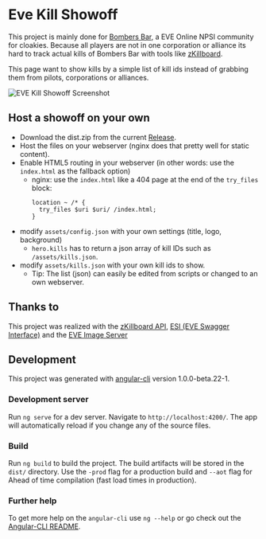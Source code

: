 # Eve Kill Showoff

This project is mainly done for [Bombers Bar](http://bombersbareve.com), a EVE Online NPSI community for cloakies.
Because all players are not in one corporation or alliance its hard to track actual kills of Bombers Bar with tools like [zKillboard](https://zkillboard.com).

This page want to show kills by a simple list of kill ids instead of grabbing them from pilots, corporations or alliances.

![EVE Kill Showoff Screenshot](https://raw.githubusercontent.com/EdJoPaTo/eve-kill-showoff/master/screenshot.jpg)

## Host a showoff on your own

- Download the dist.zip from the current [Release](https://github.com/EdJoPaTo/eve-kill-showoff/releases).
- Host the files on your webserver (nginx does that pretty well for static content).
- Enable HTML5 routing in your webserver (in other words: use the `index.html` as the fallback option)
  - nginx: use the `index.html` like a 404 page at the end of the `try_files` block:    
    ```
    location ~ /* {
      try_files $uri $uri/ /index.html;
    }
    ```
- modify `assets/config.json` with your own settings (title, logo, background)
  - `hero.kills` has to return a json array of kill IDs such as `/assets/kills.json`.
- modify `assets/kills.json` with your own kill ids to show.
  - Tip: The list (json) can easily be edited from scripts or changed to an own webserver.

## Thanks to

This project was realized with the [zKillboard API](https://github.com/zKillboard/zKillboard/wiki/API-(Killmails)), [ESI (EVE Swagger Interface)](https://esi.tech.ccp.is/) and the [EVE Image Server](https://eveonline-third-party-documentation.readthedocs.io/en/latest/imageserver/intro.html)

## Development

This project was generated with [angular-cli](https://github.com/angular/angular-cli) version 1.0.0-beta.22-1.

### Development server
Run `ng serve` for a dev server. Navigate to `http://localhost:4200/`. The app will automatically reload if you change any of the source files.

### Build

Run `ng build` to build the project. The build artifacts will be stored in the `dist/` directory. Use the `-prod` flag for a production build and `--aot` flag for Ahead of time compilation (fast load times in production).

### Further help

To get more help on the `angular-cli` use `ng --help` or go check out the [Angular-CLI README](https://github.com/angular/angular-cli/blob/master/README.md).
